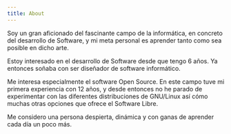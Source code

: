 ```yaml
---
title: About
---
```


Soy un gran aficionado del fascinante campo de la informática, en concreto del desarrollo de Software, y mi meta personal es aprender tanto como sea posible en dicho arte.

Estoy interesado en el desarrollo de Software desde que tengo 6 años. Ya entonces soñaba con ser diseñador de software informático.

Me interesa especialmente el software Open Source. En este campo tuve mi primera experiencia con 12 años, y desde entonces no he parado de experimentar con las diferentes distribuciones de GNU/Linux así cómo muchas otras opciones que ofrece el Software Libre.

Me considero una persona despierta, dinámica y con ganas de aprender cada día un poco más.
